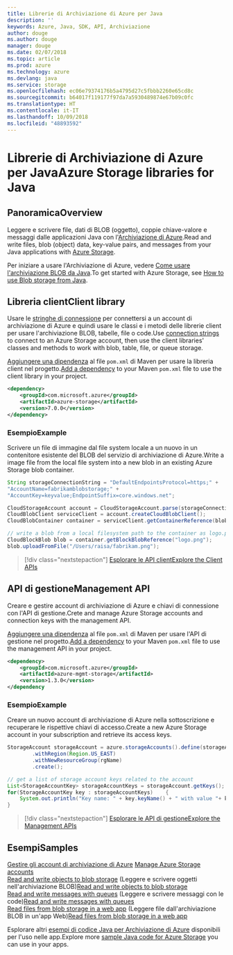 ```yaml
---
title: Librerie di Archiviazione di Azure per Java
description: ''
keywords: Azure, Java, SDK, API, Archiviazione
author: douge
ms.author: douge
manager: douge
ms.date: 02/07/2018
ms.topic: article
ms.prod: azure
ms.technology: azure
ms.devlang: java
ms.service: storage
ms.openlocfilehash: ec06e79374176b5a4795d27c5fbbb2260e65cd8c
ms.sourcegitcommit: b64017f119177f97da7a5930489874e67b09c0fc
ms.translationtype: HT
ms.contentlocale: it-IT
ms.lasthandoff: 10/09/2018
ms.locfileid: "48893592"
---
```

# <a name="azure-storage-libraries-for-java"></a><span data-ttu-id="36756-103">Librerie di Archiviazione di Azure per Java</span><span class="sxs-lookup"><span data-stu-id="36756-103">Azure Storage libraries for Java</span></span>

## <a name="overview"></a><span data-ttu-id="36756-104">Panoramica</span><span class="sxs-lookup"><span data-stu-id="36756-104">Overview</span></span>

<span data-ttu-id="36756-105">Leggere e scrivere file, dati di BLOB (oggetto), coppie chiave-valore e messaggi dalle applicazioni Java con l'[Archiviazione di Azure](/azure/storage/storage-introduction).</span><span class="sxs-lookup"><span data-stu-id="36756-105">Read and write files, blob (object) data, key-value pairs, and messages from your Java applications with [Azure Storage](/azure/storage/storage-introduction).</span></span>

<span data-ttu-id="36756-106">Per iniziare a usare l'Archiviazione di Azure, vedere [Come usare l'archiviazione BLOB da Java](/azure/storage/storage-java-how-to-use-blob-storage).</span><span class="sxs-lookup"><span data-stu-id="36756-106">To get started with Azure Storage, see [How to use Blob storage from Java](/azure/storage/storage-java-how-to-use-blob-storage).</span></span>

## <a name="client-library"></a><span data-ttu-id="36756-107">Libreria client</span><span class="sxs-lookup"><span data-stu-id="36756-107">Client library</span></span>

<span data-ttu-id="36756-108">Usare le [stringhe di connessione](/azure/storage/storage-create-storage-account#manage-your-storage-account) per connettersi a un account di archiviazione di Azure e quindi usare le classi e i metodi delle librerie client per usare l'archiviazione BLOB, tabelle, file o code.</span><span class="sxs-lookup"><span data-stu-id="36756-108">Use [connection strings](/azure/storage/storage-create-storage-account#manage-your-storage-account) to connect to an Azure Storage account, then use the client libraries' classes and methods to work with blob, table, file, or queue storage.</span></span> 

<span data-ttu-id="36756-109">[Aggiungere una dipendenza](https://maven.apache.org/guides/getting-started/index.html#How_do_I_use_external_dependencies) al file `pom.xml` di Maven per usare la libreria client nel progetto.</span><span class="sxs-lookup"><span data-stu-id="36756-109">[Add a dependency](https://maven.apache.org/guides/getting-started/index.html#How_do_I_use_external_dependencies) to your Maven `pom.xml` file to use the client library in your project.</span></span>   

```XML
<dependency>
    <groupId>com.microsoft.azure</groupId>
    <artifactId>azure-storage</artifactId>
    <version>7.0.0</version>
</dependency>
```   

### <a name="example"></a><span data-ttu-id="36756-110">Esempio</span><span class="sxs-lookup"><span data-stu-id="36756-110">Example</span></span>

<span data-ttu-id="36756-111">Scrivere un file di immagine dal file system locale a un nuovo in un contenitore esistente del BLOB del servizio di archiviazione di Azure.</span><span class="sxs-lookup"><span data-stu-id="36756-111">Write a image file from the local file system into a new blob in an existing Azure Storage blob container.</span></span>


```java
String storageConnectionString = "DefaultEndpointsProtocol=https;" + 
"AccountName=fabrikamblobstorage;" + 
"AccountKey=keyvalue;EndpointSuffix=core.windows.net";

CloudStorageAccount account = CloudStorageAccount.parse(storageConnectionString);
CloudBlobClient serviceClient = account.createCloudBlobClient();
CloudBlobContainer container = serviceClient.getContainerReference(blobContainer);

// write a blob from a local filesystem path to the container as logo.png
CloudBlockBlob blob = container.getBlockBlobReference("logo.png");
blob.uploadFromFile("/Users/raisa/fabrikam.png");
```

> [!div class="nextstepaction"]
> [<span data-ttu-id="36756-112">Esplorare le API client</span><span class="sxs-lookup"><span data-stu-id="36756-112">Explore the Client APIs</span></span>](/java/api/overview/azure/storage/client)

## <a name="management-api"></a><span data-ttu-id="36756-113">API di gestione</span><span class="sxs-lookup"><span data-stu-id="36756-113">Management API</span></span>

<span data-ttu-id="36756-114">Creare e gestire account di archiviazione di Azure e chiavi di connessione con l'API di gestione.</span><span class="sxs-lookup"><span data-stu-id="36756-114">Crete and manage Azure Storage accounts and connection keys with the management API.</span></span>

<span data-ttu-id="36756-115">[Aggiungere una dipendenza](https://maven.apache.org/guides/getting-started/index.html#How_do_I_use_external_dependencies) al file `pom.xml` di Maven per usare l'API di gestione nel progetto.</span><span class="sxs-lookup"><span data-stu-id="36756-115">[Add a dependency](https://maven.apache.org/guides/getting-started/index.html#How_do_I_use_external_dependencies) to your Maven `pom.xml` file to use the management API in your project.</span></span>  

```XML
<dependency>
    <groupId>com.microsoft.azure</groupId>
    <artifactId>azure-mgmt-storage</artifactId>
    <version>1.3.0</version>
</dependency
```   

### <a name="example"></a><span data-ttu-id="36756-116">Esempio</span><span class="sxs-lookup"><span data-stu-id="36756-116">Example</span></span>

<span data-ttu-id="36756-117">Creare un nuovo account di archiviazione di Azure nella sottoscrizione e recuperare le rispettive chiavi di accesso.</span><span class="sxs-lookup"><span data-stu-id="36756-117">Create a new Azure Storage account in your subscription and retrieve its access keys.</span></span>

```java
StorageAccount storageAccount = azure.storageAccounts().define(storageAccountName)
        .withRegion(Region.US_EAST)
        .withNewResourceGroup(rgName)
        .create();

// get a list of storage account keys related to the account
List<StorageAccountKey> storageAccountKeys = storageAccount.getKeys();
for(StorageAccountKey key : storageAccountKeys)    {
    System.out.println("Key name: " + key.keyName() + " with value "+ key.value());
}
```

> [!div class="nextstepaction"]
> [<span data-ttu-id="36756-118">Esplorare le API di gestione</span><span class="sxs-lookup"><span data-stu-id="36756-118">Explore the Management APIs</span></span>](/java/api/overview/azure/storage/management)


## <a name="samples"></a><span data-ttu-id="36756-119">Esempi</span><span class="sxs-lookup"><span data-stu-id="36756-119">Samples</span></span>

<span data-ttu-id="36756-120">[Gestire gli account di archiviazione di Azure](../docs-ref-conceptual/java-sdk-manage-storage-accounts.md)  </span><span class="sxs-lookup"><span data-stu-id="36756-120">[Manage Azure Storage accounts](../docs-ref-conceptual/java-sdk-manage-storage-accounts.md)  </span></span>  
<span data-ttu-id="36756-121">[Read and write objects to blob storage](https://github.com/Azure-Samples/storage-blob-java-getting-started)  (Leggere e scrivere oggetti nell'archiviazione BLOB)</span><span class="sxs-lookup"><span data-stu-id="36756-121">[Read and write objects to blob storage](https://github.com/Azure-Samples/storage-blob-java-getting-started) </span></span>  
<span data-ttu-id="36756-122">[Read and write messages with queues](https://github.com/Azure-Samples/storage-queue-java-getting-started)  (Leggere e scrivere messaggi con le code)</span><span class="sxs-lookup"><span data-stu-id="36756-122">[Read and write messages with queues](https://github.com/Azure-Samples/storage-queue-java-getting-started) </span></span>  
<span data-ttu-id="36756-123">[Read files from blob storage in a web app](https://github.com/Azure-Samples/app-service-java-manage-storage-connections-for-web-apps-on-linux) (Leggere file dall'archiviazione BLOB in un'app Web)</span><span class="sxs-lookup"><span data-stu-id="36756-123">[Read files from blob storage in a web app](https://github.com/Azure-Samples/app-service-java-manage-storage-connections-for-web-apps-on-linux)</span></span>

<span data-ttu-id="36756-124">Esplorare altri [esempi di codice Java per Archiviazione di Azure](https://azure.microsoft.com/resources/samples/?platform=java&term=storage) disponibili per l'uso nelle app.</span><span class="sxs-lookup"><span data-stu-id="36756-124">Explore more [sample Java code for Azure Storage](https://azure.microsoft.com/resources/samples/?platform=java&term=storage) you can use in your apps.</span></span>
